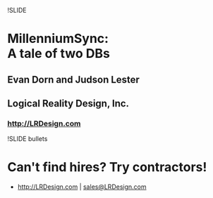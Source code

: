 !SLIDE
# MillenniumSync: <br />A tale of two DBs
## Evan Dorn and Judson Lester
## Logical Reality Design, Inc.
### http://LRDesign.com

!SLIDE bullets
# Can't find hires? Try contractors!
* http://LRDesign.com | sales@LRDesign.com
